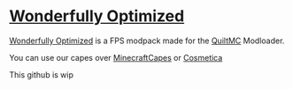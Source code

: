 # [Wonderfully Optimized](https://modrinth.com/modpack/wonderfully)
[Wonderfully Optimized](https://modrinth.com/modpack/wonderfully) is a FPS modpack made for the [QuiltMC](https://quiltmc.org/) Modloader.

You can use our capes over [MinecraftCapes](https://minecraftcapes.net/gallery/08678e6b848cccc103db49c894aef3e6615c6c6c31d570d2a12e349ac47e571c) or [Cosmetica](https://cosmetica.cc/capes?a09DMUJ5OXdZNmE4eFE)

This github is wip
